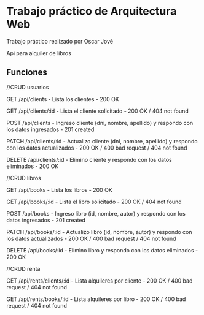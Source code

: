 # Trabajo práctico de Arquitectura Web
Trabajo práctico realizado por Oscar Jové

Api para alquiler de libros


## Funciones

//CRUD usuarios

GET /api/clients - Lista los clientes - 200 OK

GET /api/clients/:id - Lista el cliente solicitado - 200 OK / 404 not found

POST /api/clients - Ingreso cliente (dni, nombre, apellido) y respondo con los datos ingresados - 201 created

PATCH /api/clients/:id - Actualizo cliente (dni, nombre, apellido) y respondo con los datos actualizados - 200 OK / 400 bad request / 404 not found

DELETE /api/clients/:id - Elimino cliente y respondo con los datos eliminados - 200 OK


//CRUD libros

GET /api/books - Lista los libros - 200 OK

GET /api/books/:id - Lista el libro solicitado - 200 OK / 404 not found

POST /api/books - Ingreso libro (id, nombre, autor) y respondo con los datos ingresados - 201 created

PATCH /api/books/:id - Actualizo libro (id, nombre, autor) y respondo con los datos actualizados - 200 OK / 400 bad request / 404 not found

DELETE /api/books/:id - Elimino libro y respondo con los datos eliminados - 200 OK


//CRUD renta

GET /api/rents/clients/:id - Lista alquileres por cliente - 200 OK / 400 bad request / 404 not found

GET /api/rents/books/:id - Lista alquileres por libro - 200 OK / 400 bad request / 404 not found


